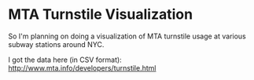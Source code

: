 MTA Turnstile Visualization
====================

So I'm planning on doing a visualization of MTA turnstile usage at various subway stations around NYC.

I got the data here (in CSV format): http://www.mta.info/developers/turnstile.html